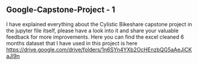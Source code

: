 ## Google-Capstone-Project - 1 
I have explained everything about the Cylistic Bikeshare capstone project in the jupyter file itself, 
please have a look into it and share your valuable feedback for more improvements.
Here you can find the excel cleaned 6 months dataset that I have used in this project is here https://drive.google.com/drive/folders/1n6SYn4YXb2OcHEnzbQG5aAeJjCKaJl9n
